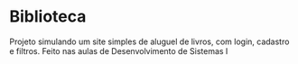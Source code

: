 # Biblioteca
Projeto simulando um site simples de aluguel de livros, com login, cadastro e filtros.
Feito nas aulas de Desenvolvimento de Sistemas I
